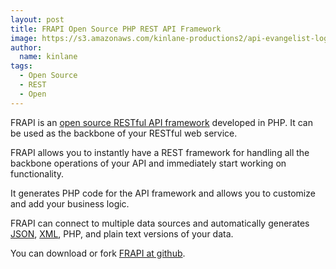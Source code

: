 ```yaml
---
layout: post
title: FRAPI Open Source PHP REST API Framework
image: https://s3.amazonaws.com/kinlane-productions2/api-evangelist-logos/api-evangelist-butterfly-vertical.png
author:
  name: kinlane
tags:
  - Open Source
  - REST
  - Open
---
```

FRAPI is an [open source RESTful API framework](http://getfrapi.com/) developed in PHP. It can be used as the backbone of your RESTful web service.

FRAPI allows you to instantly have a REST framework for handling all the backbone operations of your API and immediately start working on functionality.

It generates PHP code for the API framework and allows you to customize and add your business logic.

FRAPI can connect to multiple data sources and automatically generates [JSON](http://www.apievangelist.com/definition-json.php), [XML](http://www.apievangelist.com/definition-xml.php), PHP, and plain text versions of your data.

You can download or fork [FRAPI at github](https://github.com/frapi/frapi/wiki/).